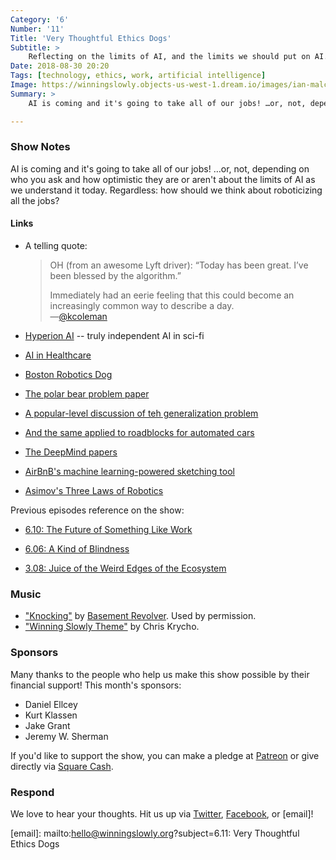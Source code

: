 ```yaml
---
Category: '6'
Number: '11'
Title: 'Very Thoughtful Ethics Dogs'
Subtitle: >
    Reflecting on the limits of AI, and the limits we should put on AI.
Date: 2018-08-30 20:20
Tags: [technology, ethics, work, artificial intelligence]
Image: https://winningslowly.objects-us-west-1.dream.io/images/ian-malcolm.gif
Summary: >
    AI is coming and it's going to take all of our jobs! …or, not, depending on who you ask and how optimistic they are or aren't about the limits of AI as we understand it today. Regardless: how should we think about roboticizing all the jobs?

---
```


### Show Notes

AI is coming and it's going to take all of our jobs! …or, not, depending on who you ask and how optimistic they are or aren't about the limits of AI as we understand it today. Regardless: how should we think about roboticizing all the jobs?

#### Links

- A telling quote:

    > OH (from an awesome Lyft driver): “Today has been great. I’ve been blessed by the algorithm.”
    > 
    > Immediately had an eerie feeling that this could become an increasingly common way to describe a day.  
    > —[@kcoleman](https://twitter.com/kcoleman/status/974495158841499648)

- [Hyperion AI](http://www.roughtype.com/?p=8325) -- truly independent AI in sci-fi

- [AI in Healthcare](https://asunow.asu.edu/20180402-solutions-asu-local-experts-future-ai-health-care)

- [Boston Robotics Dog](https://www.youtube.com/watch?v=M8YjvHYbZ9w)

- [The polar bear problem paper](https://arxiv.org/abs/1805.12177)

- [A popular-level discussion of teh generalization problem](https://blog.usejournal.com/ai-roadblock-generalisation-error-a6a337bc7d52)

- [And the same applied to roadblocks for automated cars](https://www.theverge.com/2018/7/3/17530232/self-driving-ai-winter-full-autonomy-waymo-tesla-uber)

- [The DeepMind papers](https://deepmind.com/research/publications/)

- [AirBnB's machine learning-powered sketching tool](https://airbnb.design/sketching-interfaces/)

- [Asimov's Three Laws of Robotics](https://en.wikipedia.org/wiki/Three_Laws_of_Robotics)

Previous episodes reference on the show:

- [6.10: The Future of Something Like Work](https://winningslowly.org/6.10/)

- [6.06: A Kind of Blindness](https://winningslowly.org/6.06/)

- [3.08: Juice of the Weird Edges of the Ecosystem](https://winningslowly.org/3.08/)

### Music

- ["Knocking"](https://basementrevolver.bandcamp.com/track/knocking) by [Basement Revolver](https://www.basementrevolver.com). Used by permission.
- ["Winning Slowly Theme"](https://soundcloud.com/chriskrycho/winning-slowly) by Chris Krycho. 

### Sponsors

Many thanks to the people who help us make this show possible by their financial support! This month's sponsors:

- Daniel Ellcey
- Kurt Klassen
- Jake Grant
- Jeremy W. Sherman

If you'd like to support the show, you can make a pledge at [Patreon] or give
directly via [Square Cash].

[Patreon]: https://www.patreon.com/winningslowly
[Square Cash]: https://cash.me/$winningslowly


### Respond

We love to hear your thoughts. Hit us up via [Twitter], [Facebook], or [email]!

[Twitter]: //www.twitter.com/winningslowly
[Facebook]: //www.facebook.com/winningslowlypodcast
[email]: mailto:hello@winningslowly.org?subject=6.11: Very Thoughtful Ethics Dogs

